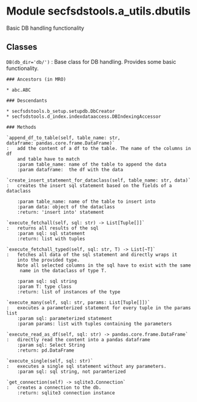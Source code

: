 Module secfsdstools.a_utils.dbutils
===================================
Basic DB handling functionality

Classes
-------

`DB(db_dir='db/')`
:   Base class for DB handling. Provides some basic functionality.

    ### Ancestors (in MRO)

    * abc.ABC

    ### Descendants

    * secfsdstools.b_setup.setupdb.DbCreator
    * secfsdstools.d_index.indexdataaccess.DBIndexingAccessor

    ### Methods

    `append_df_to_table(self, table_name: str, dataframe: pandas.core.frame.DataFrame)`
    :   add the content of a df to the table. The name of the columns in df
        and table have to match
        :param table_name: name of the table to append the data
        :param dataframe:  the df with the data

    `create_insert_statement_for_dataclass(self, table_name: str, data)`
    :   creates the insert sql statement based on the fields of a dataclass
        
        :param table_name: name of the table to insert into
        :param data: object of the dataclass
        :return: 'insert into' statement

    `execute_fetchall(self, sql: str) ‑> List[Tuple[]]`
    :   returns all results of the sql
        :param sql: sql statement
        :return: list with tuples

    `execute_fetchall_typed(self, sql: str, T) ‑> List[~T]`
    :   fetches all data of the sql statement and directly wraps it
        into the provided type.
        Note all selected columns in the sql have to exist with the same
         name in the dataclass of type T.
        
        :param sql: sql string
        :param T: type class
        :return: list of instances of the type

    `execute_many(self, sql: str, params: List[Tuple[]])`
    :   executes a parameterized statement for every tuple in the params list
        :param sql: parameterized statement
        :param params: list with tuples containing the parameters

    `execute_read_as_df(self, sql: str) ‑> pandas.core.frame.DataFrame`
    :   directly read the content into a pandas dataframe
        :param sql: Select String
        :return: pd.DataFrame

    `execute_single(self, sql: str)`
    :   executes a single sql statement without any parameters.
        :param sql: sql string, not paramterized

    `get_connection(self) ‑> sqlite3.Connection`
    :   creates a connection to the db.
        :return: sqlite3 connection instance